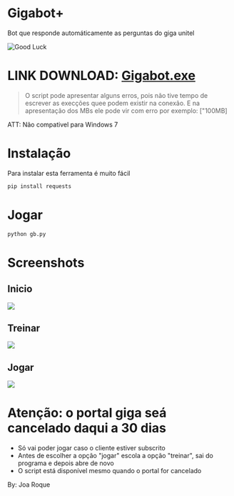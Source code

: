 # Gigabot+
 Bot que responde automáticamente as perguntas do giga unitel
 
 
 ![Good Luck](https://raw.githubusercontent.com/joaroque/gigabot/main/02%20(2).gif)
 
 
 # LINK DOWNLOAD: [Gigabot.exe](https://drive.google.com/file/d/1ZKGYz_31cHfHf5KW_fqd-ImjMPlAwPTI/view?usp=sharing)
 > O script pode apresentar alguns erros, pois não tive tempo de escrever as execções quee podem existir na conexão. E na apresentação dos MBs ele pode vir com erro por exemplo: ["100MB]
 
 ATT: Não compativel para Windows 7
 
 # Instalação
 
 Para instalar esta ferramenta é muito fácil

 ```sh
pip install requests
```
 
 # Jogar
 
```sh
python gb.py
```
 
 # Screenshots
 
 ## Inicio
![](https://raw.githubusercontent.com/joaroque/gigabot-plus/main/screenshot/p1.PNG)

## Treinar
![](https://raw.githubusercontent.com/joaroque/gigabot-plus/main/screenshot/p2.PNG)

## Jogar
![](https://raw.githubusercontent.com/joaroque/gigabot-plus/main/screenshot/p.PNG)

# Atenção: o portal giga seá cancelado daqui a 30 dias
- Só vai poder jogar caso o cliente estiver subscrito
- Antes de escolher a opção "jogar" escola a opção "treinar", sai do programa e depois abre de novo
- O script está disponível mesmo quando o portal for cancelado


By: Joa Roque
